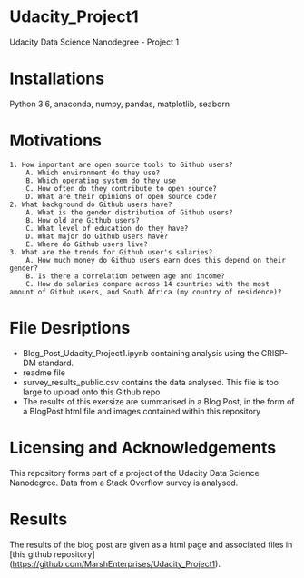# Udacity_Project1
Udacity Data Science Nanodegree - Project 1

# Installations
Python 3.6, anaconda, numpy, pandas, matplotlib, seaborn

# Motivations

    1. How important are open source tools to Github users?
        A. Which environment do they use?
        B. Which operating system do they use
        C. How often do they contribute to open source?
        D. What are their opinions of open source code?
    2. What background do Github users have?
        A. What is the gender distribution of Github users?
        B. How old are Github users?
        C. What level of education do they have?
        D. What major do Github users have?
        E. Where do Github users live?
    3. What are the trends for Github user's salaries?
        A. How much money do Github users earn does this depend on their gender?
        B. Is there a correlation between age and income?
        C. How do salaries compare across 14 countries with the most amount of Github users, and South Africa (my country of residence)?

# File Desriptions

- Blog_Post_Udacity_Project1.ipynb containing analysis using the CRISP-DM standard.
- readme file
- survey_results_public.csv contains the data analysed. This file is too large to upload onto this Github repo
- The results of this exersize are summarised in a Blog Post, in the form of a BlogPost.html file and images contained within this repository

# Licensing and Acknowledgements
This repository forms part of a project of the Udacity Data Science Nanodegree. Data from a Stack Overflow survey is analysed.

# Results 
The results of the blog post are given as a html page and associated files in [this github repository] (https://github.com/MarshEnterprises/Udacity_Project1). 

